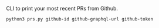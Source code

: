 CLI to print your most recent PRs from Github.

```
python3 prs.py github-id github-graphql-url github-token
```
